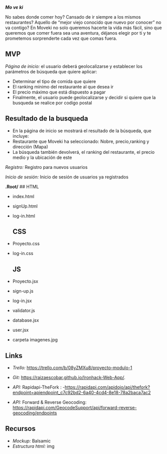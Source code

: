 ***Mo ve ki***

 No sabes donde comer hoy? Cansado de ir siempre a los mismos restaurantes?  Aquello de “mejor viejo conocido que nuevo por conocer” no va contigo? En Moveki no solo queremos hacerte la vida más fácil, sino que queremos que comer fuera sea una aventura, déjanos elegir por ti y te prometemos sorprenderte cada vez que comas fuera.


## MVP

_Página de inicio:_  el usuario deberá geolocalizarse y establecer los parámetros de búsqueda que quiere aplicar:

-	Determinar el tipo de comida que quiere
-	El ranking mínimo del restaurante al que desea ir
- El precio máximo que está dispuesto a pagar
-	Finalmente, el usuario puede geolocalizarse y decidir si quiere que la busqueda se realice por codigo postal

## Resultado de la busqueda
- En la página de inicio se mostrará el resultado de la búsqueda, que incluye:
-	Restaurante que Moveki ha seleccionado: Nobre, precio,ranking y dirección (Mapa)
-	La búsqueda también devolverá, el ranking del restaurante, el precio medio y la ubicación de este

_Registro:_  Registro para nuevos usuarios

_Inicio de sesión:_  Inicio de sesión de usuarios ya registrados

**.Root/**
    ## HTML
-	index.html
- signUp.html
- log-in.html

    ## CSS
-	Proyecto.css
- log-in.css
    
    ## JS

-	Proyecto.jsx
- sign-up.js
- log-in.jsx
- validator.js
- database.jsx
- user.jsx

- carpeta imagenes.jpg


## Links
-  _Trello:_ https://trello.com/b/08yZMXu8/proyecto-modulo-1

- _Git:_ https://raizaescobar.github.io/Ironhack-Web-App/.

- _API:_ Rapidapi-TheFork : -https://rapidapi.com/apidojo/api/thefork?endpoint=apiendpoint_c7c92bd2-6a40-4cd4-8e18-78a2baca7ac2
- _API:_ Forward & Reverse Geocoding: https://rapidapi.com/GeocodeSupport/api/forward-reverse-geocoding/endpoints

## Recursos
- _Mockup:_  Balsamic
- _Estructura html:_  img


